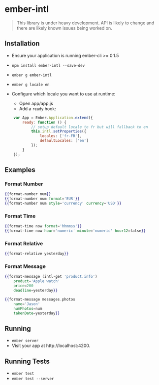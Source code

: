 # ember-intl

> This library is under heavy development.
> API is likely to change and there are likely known issues being worked on.


## Installation

* Ensure your application is running ember-cli >= 0.1.5
* `npm install ember-intl --save-dev`
* `ember g ember-intl`
* `ember g locale en`

* Configure which locale you want to use at runtime:
	* Open app/app.js
	* Add a `ready` hook:

```js
	var App = Ember.Application.extend({
		ready: function () {
			// setup default locale to fr but will fallback to en
			this.intl.setProperties({
				locales: ['fr-FR'],
				defaultLocales: ['en']
			});
		}
	});
```

## Examples

### Format Number
```hbs
{{format-number num}}
{{format-number num format='EUR'}}
{{format-number num style='currency' currency='USD'}}
```

### Format Time
```hbs
{{format-time now format='hhmmss'}}
{{format-time now hour='numeric' minute='numeric' hour12=false}}
```

### Format Relative
```hbs
{{format-relative yesterday}}
```

### Format Message

```hbs
{{format-message (intl-get 'product.info')
	product='Apple watch'
	price=200
	deadline=yesterday}}

{{format-message messages.photos
	name='Jason'
	numPhotos=num
	takenDate=yesterday}}
```

## Running

* `ember server`
* Visit your app at http://localhost:4200.

## Running Tests

* `ember test`
* `ember test --server`
